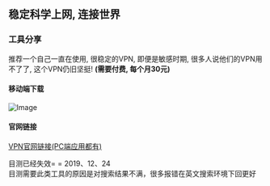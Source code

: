 ## 稳定科学上网, 连接世界

### 工具分享

推荐一个自己一直在使用, 很稳定的VPN, 即便是敏感时期, 很多人说他们的VPN用不了了, 这个VPN仍旧坚挺! <strong>(需要付费, 每个月30元)</strong>

#### 移动端下载

![Image](/images/789VPN.png)

#### 官网链接

[VPN官网链接(PC端应用都有)](https://789vpn.me/)

目测已经失效= = 2019、12、24  
目测需要此类工具的原因是对搜索结果不满，很多报错在英文搜索环境下回更好  
